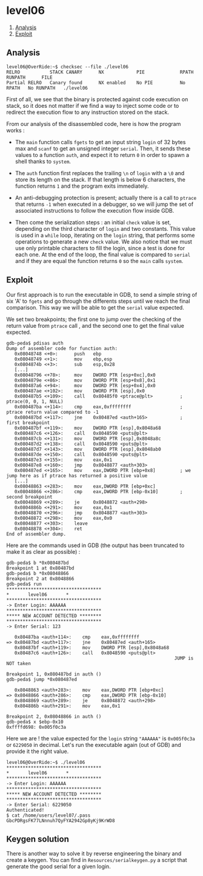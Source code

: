 # level06

1. [Analysis](#analysis)
2. [Exploit](#exploit)

## Analysis

```console
level06@OverRide:~$ checksec --file ./level06
RELRO           STACK CANARY      NX            PIE             RPATH      RUNPATH      FILE
Partial RELRO   Canary found      NX enabled    No PIE          No RPATH   No RUNPATH   ./level06
```

First of all, we see that the binary is protected against code execution on stack, so it does not matter if we find a way to inject some code or to redirect the execution flow to any instruction stored on the stack.

From our analysis of the disassembled code, here is how the program works :

- The `main` function calls `fgets` to get an input string `login` of 32 bytes max and `scanf` to get an unsigned integer `serial`. Then, it sends these values to a function `auth`, and expect it to return `0` in order to spawn a shell thanks to `system`.

- The `auth` function first replaces the trailing `\n` of `login` with a `\0` and store its length on the stack. If that length is below 6 characters, the function returns `1` and the program exits immediately.

- An anti-debugging protection is present; actually there is a call to `ptrace` that returns `-1` when executed in a debugger, so we will jump the set of associated instructions to follow the execution flow inside GDB.

- Then come the serialization steps : an initial `check` value is set, depending on the third character of `login` and two constants. This value is used in a `while` loop, iterating on the `login` string, that performs some operations to generate a new `check` value. We also notice that we must use only printable characters to fill the login, since a test is done for each one. At the end of the loop, the final value is compared to `serial` and if they are equal the function returns `0` so the `main` calls `system`.

## Exploit

Our first approach is to run the executable in GDB, to send a simple string of six 'A' to `fgets` and go through the differents steps until we reach the final comparison. This way we will be able to get the `serial` value expected.

We set two breakpoints; the first one to jump over the checking of the return value from `ptrace` call , and the second one to get the final value expected.

```gdb
gdb-peda$ pdisas auth
Dump of assembler code for function auth:
   0x08048748 <+0>:      push   ebp
   0x08048749 <+1>:      mov    ebp,esp
   0x0804874b <+3>:      sub    esp,0x28
   [...]
   0x08048796 <+78>:     mov    DWORD PTR [esp+0xc],0x0
   0x0804879e <+86>:     mov    DWORD PTR [esp+0x8],0x1
   0x080487a6 <+94>:     mov    DWORD PTR [esp+0x4],0x0
   0x080487ae <+102>:    mov    DWORD PTR [esp],0x0
   0x080487b5 <+109>:    call   0x80485f0 <ptrace@plt>          ; ptrace(0, 0, 1, NULL)
   0x080487ba <+114>:    cmp    eax,0xffffffff                  ; ptrace return value compared to -1
   0x080487bd <+117>:    jne    0x80487ed <auth+165>            ; first breakpoint
   0x080487bf <+119>:    mov    DWORD PTR [esp],0x8048a68
   0x080487c6 <+126>:    call   0x8048590 <puts@plt>
   0x080487cb <+131>:    mov    DWORD PTR [esp],0x8048a8c
   0x080487d2 <+138>:    call   0x8048590 <puts@plt>
   0x080487d7 <+143>:    mov    DWORD PTR [esp],0x8048ab0
   0x080487de <+150>:    call   0x8048590 <puts@plt>
   0x080487e3 <+155>:    mov    eax,0x1
   0x080487e8 <+160>:    jmp    0x8048877 <auth+303>
   0x080487ed <+165>:    mov    eax,DWORD PTR [ebp+0x8]         ; we jump here as if ptrace has returned a positive value
   [...]
   0x08048863 <+283>:    mov    eax,DWORD PTR [ebp+0xc]
   0x08048866 <+286>:    cmp    eax,DWORD PTR [ebp-0x10]        ; second breakpoint
   0x08048869 <+289>:    je     0x8048872 <auth+298>
   0x0804886b <+291>:    mov    eax,0x1
   0x08048870 <+296>:    jmp    0x8048877 <auth+303>
   0x08048872 <+298>:    mov    eax,0x0
   0x08048877 <+303>:    leave
   0x08048878 <+304>:    ret
End of assembler dump.
```

Here are the commands used in GDB (the output has been truncated to make it as clear as possible) :

```gdb
gdb-peda$ b *0x080487bd
Breakpoint 1 at 0x80487bd
gdb-peda$ b *0x08048866
Breakpoint 2 at 0x8048866
gdb-peda$ run
***********************************
*		level06		  *
***********************************
-> Enter Login: AAAAAA
***********************************
***** NEW ACCOUNT DETECTED ********
***********************************
-> Enter Serial: 123

   0x80487ba <auth+114>:	cmp    eax,0xffffffff
=> 0x80487bd <auth+117>:	jne    0x80487ed <auth+165>
   0x80487bf <auth+119>:	mov    DWORD PTR [esp],0x8048a68
   0x80487c6 <auth+126>:	call   0x8048590 <puts@plt>
                                                              JUMP is NOT taken

Breakpoint 1, 0x080487bd in auth ()
gdb-peda$ jump *0x080487ed

   0x8048863 <auth+283>:	mov    eax,DWORD PTR [ebp+0xc]
=> 0x8048866 <auth+286>:	cmp    eax,DWORD PTR [ebp-0x10]
   0x8048869 <auth+289>:	je     0x8048872 <auth+298>
   0x804886b <auth+291>:	mov    eax,0x1

Breakpoint 2, 0x08048866 in auth ()
gdb-peda$ x $ebp-0x10
0xffffd698:	0x005f0c3a
```

Here we are ! the value expected for the `login` string `"AAAAAA"` is `0x005f0c3a` or `6229050` in decimal. Let's run the executable again (out of GDB) and provide it the right value.

```console
level06@OverRide:~$ ./level06
***********************************
*		level06		  *
***********************************
-> Enter Login: AAAAAA
***********************************
***** NEW ACCOUNT DETECTED ********
***********************************
-> Enter Serial: 6229050
Authenticated!
$ cat /home/users/level07/.pass
GbcPDRgsFK77LNnnuh7QyFYA2942Gp8yKj9KrWD8
```

## Keygen solution

There is another way to solve it by reverse engineering the binary and create a keygen. You can find in
`Resources/serialkeygen.py` a script that generate the good serial for a given login.
